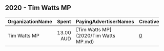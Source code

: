 ## 2020 - Tim Watts MP 
|OrganizationName|Spent|PayingAdvertiserNames|CreativeUrls|Impressions|Genders|AgeBrackets|CountryCodes|BillingAddresses|CandidateBallotInformation|
|:---|---:|:---|:---|---:|:---|:---|:---|:---|:---|
|Tim Watts MP|13.00 AUD|[Tim Watts MP](2020/Tim Watts MP.md)|[0](https://www.snap.com/political-ads/asset/13db41e9823cfccc008182284df1a08c61387d459a622a69cdcf1c66b4de4cce?mediaType=mp4)|5,164||16-21|australia|AU||
